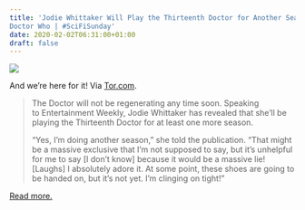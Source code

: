 ```yaml
---
title: 'Jodie Whittaker Will Play the Thirteenth Doctor for Another Season of
Doctor Who | #SciFiSunday'
date: 2020-02-02T06:31:00+01:00
draft: false
---
```


![](https://cdn-blog.adafruit.com/uploads/2020/02/DoctorWhoReturn-3.jpg)

And we’re here for it! Via [Tor.com](https://www.tor.com/2020/01/23/jodie-whittaker-will-play-the-thirteenth-doctor-for-another-season-of-doctor-who/).

> The Doctor will not be regenerating any time soon. Speaking to Entertainment Weekly, Jodie Whittaker has revealed that she’ll be playing the Thirteenth Doctor for at least one more season.
> 
> “Yes, I’m doing another season,” she told the publication. “That might be a massive exclusive that I’m not supposed to say, but it’s unhelpful for me to say \[I don’t know\] because it would be a massive lie! \[Laughs\] I absolutely adore it. At some point, these shoes are going to be handed on, but it’s not yet. I’m clinging on tight!”

[Read more.](https://www.tor.com/2020/01/23/jodie-whittaker-will-play-the-thirteenth-doctor-for-another-season-of-doctor-who/)